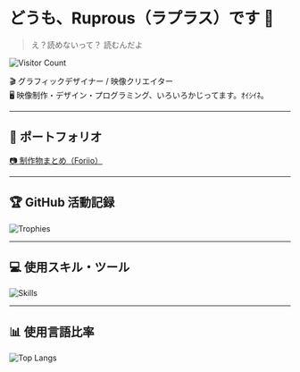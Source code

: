 # どうも、Ruprous（ラプラス）です 👋  
> え？読めないって？ 読むんだよ   

![Visitor Count](https://count.getloli.com/get/@:Ruprous)

🎬 グラフィックデザイナー / 映像クリエイター  
🖥️ 映像制作・デザイン・プログラミング、いろいろかじってます。ｵｲｼｲﾈ。

---

## 🎨 ポートフォリオ  
[📷 制作物まとめ（Foriio）](https://www.foriio.com/ruprous)

---

## 🏆 GitHub 活動記録  
![Trophies](https://github-profile-trophy.vercel.app/?username=Ruprous&rank=SSS,SS,S,AAA,AA,A,B&column=7&theme=onedark&rank=SECRET)

---

## 💻 使用スキル・ツール  
![Skills](https://skillicons.dev/icons?i=github,ps,ai,pr,xd,ae,figma,blender,processing,python,java,cpp,github,html,css,js,vscode,mysql,docker,windows)

---

## 📊 使用言語比率  
![Top Langs](https://github-readme-stats.vercel.app/api/top-langs/?username=Ruprous&layout=compact&theme=tokyonight)
